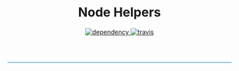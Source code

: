 <h1 align="center">Node Helpers</h1>

<p align="center">
  <a href="https://david-dm.org/DaNautilus/node-helpers">
    <img src="https://david-dm.org/DaNautilus/node-helpers/status.svg?style=flat" alt="dependency" />
  </a> 
  <a href="https://travis-ci.org/DaNautilus/node-helpers">
    <img src="https://travis-ci.org/DaNautilus/database-metrics-logger.svg?branch=master" alt="travis" />
  </a>
</p>

<br />

![divider](./divider.png)
